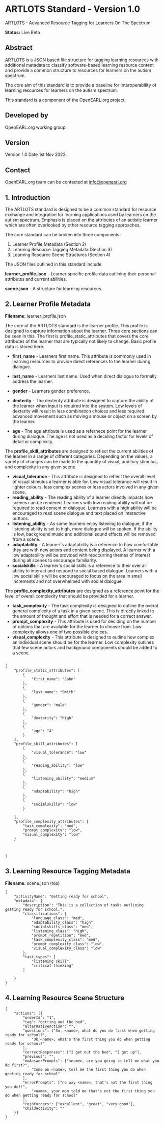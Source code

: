 # ARTLOTS Standard - Version 1.0
ARTLOTS - Advanced Resource Tagging for Learners On The Spectrum

**Status:** Live Beta
## Abstract
ARTLOTS is a JSON based file structure for tagging learning resources with additional metadata
to classify software-based learning resource content and provide a common structure to resources for learners on the autism spectrum.

The core aim of this standard is to provide a baseline for interoperability of learning resources for learners
on the autism spectrum.

This standard is a component of the OpenEARL.org project.

## Developed by

OpenEARL.org working group.


## Version
Version 1.0
Date 1st Nov 2022.

## Contact

OpenEARL.org team can be contacted at info@openearl.org


## 1. Introduction
The ARTLOTS standard is designed to be a common standard for resource exchange and integration for learning
applications used by learners on the autism spectrum. Emphasis is placed on the attributes of an autistic learner which
are often overlooked by other resource tagging approaches.

The core standard can be broken into three components:

1. Learner Profile Metadata (Section 2)
3. Learning Resource Tagging Metadata (Section 3)
3. Learning Resource Scene Structures (Section 4)

The JSON files outlined in this standard include:

**learner_profile.json** - Learner specific profile data outlining their personal attributes and current abilities.

**scene.json** - A structure for learning resources.


## 2. Learner Profile Metadata
**Filename:** learner_profile.json

The core of the ARTLOTS standard is the learner profile. This profile is designed to capture information about the learner. Three core sections can be seen in this. The first is profile_static_attributes that covers the core attributes of the learner that are typically not likely to change. Basic profile data is stored here.

- **first_name** - Learners first name. This attribute is commonly used in learning resources to provide direct references to the learner during dialogue.

- **last_name** - Learners last name. Used when direct dialogue to formally address the learner.

- **gender** - Learners gender preference.

- **dexterity** - The dexterity attribute is designed to capture the ability of the learner when input is required into the system. Low levels of dexterity will result 
in less combination choices and less required advanced movement such as moving a mouse or object on a screen by the learner.

- **age** - The age attribute is used as a refernece point for the learner during dialogue. The age is not used as a deciding factor for levels of detail or complexity.

The **profile_skill_attributes** are designed to reflect the current abilities of the learner in a range of different categories. Depending on the values, a variety of changes can be made to the quantity of visual, auditory stimulus, and complexity in any given scene. 

- **visual_tolerance** - This attribute is designed to reflect the overall level of visual stimulus a learner is able for. Low visual tolerance will result in lighter colours, less complex scenes or less actors involved in any given scene.
- **reading_ability** - The reading ability of a learner directly impacts how scenes can be rendered. Learners with low reading ability will not be required to read content or dialogue. Learners with a high ability will be encouraged to read scene dialogue and text placed on interactive buttons.
- **listening_ability** - As some learners enjoy listening to dialogue, if the listening ability is set to high, more dialogue will be spoken. If the ability is low, background music and additional sound effects will be removed from a scene.
- **adaptability** - A learner's adaptability is a reference to how comfortable they are with new actors and content being displayed. A learner with a low adaptability will  be provided with reoccurring themes of interest during all scenes to encourage familiarity.
- **socialskills** - A learner's social skills is a reference to their over all ability to interact and respond to social based dialogue. Learners with a low social skills will be encouraged to focus on the area in small increments and not overwhelmed with social dialogue.

The **profile_complexity_attributes** are designed as a reference point for the level of overall complexity that should be provided for a learner.

- **task_complexity** - The task complexity is designed to outline the overal general complexity of a task in a given scene. This is directly linked to the amount of thought and effort that is needed for a correct answer.
- **prompt_complexity** - This attribute is used for deciding on the number of options that are available for the learner to choose from. Low complexity allows one of two possible choices.
- **visual_complexity** - This attribute is designed to outline how complex an individual scene should be for the learner. Low complexity outlines that few scene actors and background components should be added to a scene. 


```

{
    "profile_static_attributes": [
        {
            "first_name": "John"
        },
        {
            "last_name": "Smith"
        },
        {
            "gender": "male"
        },
        {
            "dexterity": "high"
        },
        {
            "age": "4"
        }
    ],
    "profile_skill_attributes": [
        {
            "visual_tolerance": "low"
        },
        {
            "reading_ability": "low"
        },
        {
            "listening_ability": "medium"
        },
        {
            "adaptability": "high"
        },
        {
            "socialskills": "low"
        }

    ],
    "profile_complexity_attributes": {
        "task_complexity": "med",
        "prompt_complexity": "low",
        "visual_complexity": "low"
    }



}

```



## 3. Learning Resource Tagging Metadata


**Filename:** scene.json (top)

```
{
	"activityName": "Getting ready for school",
	"metadata": {
		"description": "This is a collection of tasks outlining getting ready for school.",
		"classifications": {
			"language_class": "med",
			"adaptability_class": "high",
			"socialskills_class": "med",
			"listening_class": "high",
			"prompt_repetition": "med",
			"task_complexity_class": "med",
			"prompt_complexity_class": "low",
			"visual_complexity_class": "low"
		},
		"task_types": [
			"listening skill",
			"critical thinking"
		]

	}
}
```








## 4. Learning Resource Scene Structure



```
{
	"actions": [{
		"orderId": "1",
		"tag": "getting out the bed",
		"alternativeAction": "",
		"questions": ["So, <name>, what do you do first when getting ready for school?",
			"Ok <name>, what's the first thing you do when getting ready for school?"
		],
		"correctResponses": ["I get out the bed", "I get up"],
		"previous": "",
		"noAnswerPrompts": ["<name>, are you going to tell me what you do first?",
			"Come on <name>, tell me the first thing you do when geeting ready for school"
		],
		"errorPrompts": ["no way <name>, that's not the first thing you do!!",
			"<name>, your mom told me that's not the first thing you do when getting ready for school"
		],
		"reinforcers": ["excellent", "great", "very good"],
		"childActivity": ""
	}]
}

```







